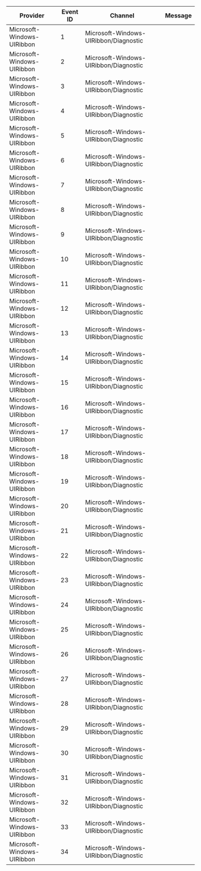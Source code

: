 Provider                    |  Event ID  |  Channel                                |  Message
----------------------------|------------|-----------------------------------------|---------
Microsoft-Windows-UIRibbon  |  1         |  Microsoft-Windows-UIRibbon/Diagnostic  |
Microsoft-Windows-UIRibbon  |  2         |  Microsoft-Windows-UIRibbon/Diagnostic  |
Microsoft-Windows-UIRibbon  |  3         |  Microsoft-Windows-UIRibbon/Diagnostic  |
Microsoft-Windows-UIRibbon  |  4         |  Microsoft-Windows-UIRibbon/Diagnostic  |
Microsoft-Windows-UIRibbon  |  5         |  Microsoft-Windows-UIRibbon/Diagnostic  |
Microsoft-Windows-UIRibbon  |  6         |  Microsoft-Windows-UIRibbon/Diagnostic  |
Microsoft-Windows-UIRibbon  |  7         |  Microsoft-Windows-UIRibbon/Diagnostic  |
Microsoft-Windows-UIRibbon  |  8         |  Microsoft-Windows-UIRibbon/Diagnostic  |
Microsoft-Windows-UIRibbon  |  9         |  Microsoft-Windows-UIRibbon/Diagnostic  |
Microsoft-Windows-UIRibbon  |  10        |  Microsoft-Windows-UIRibbon/Diagnostic  |
Microsoft-Windows-UIRibbon  |  11        |  Microsoft-Windows-UIRibbon/Diagnostic  |
Microsoft-Windows-UIRibbon  |  12        |  Microsoft-Windows-UIRibbon/Diagnostic  |
Microsoft-Windows-UIRibbon  |  13        |  Microsoft-Windows-UIRibbon/Diagnostic  |
Microsoft-Windows-UIRibbon  |  14        |  Microsoft-Windows-UIRibbon/Diagnostic  |
Microsoft-Windows-UIRibbon  |  15        |  Microsoft-Windows-UIRibbon/Diagnostic  |
Microsoft-Windows-UIRibbon  |  16        |  Microsoft-Windows-UIRibbon/Diagnostic  |
Microsoft-Windows-UIRibbon  |  17        |  Microsoft-Windows-UIRibbon/Diagnostic  |
Microsoft-Windows-UIRibbon  |  18        |  Microsoft-Windows-UIRibbon/Diagnostic  |
Microsoft-Windows-UIRibbon  |  19        |  Microsoft-Windows-UIRibbon/Diagnostic  |
Microsoft-Windows-UIRibbon  |  20        |  Microsoft-Windows-UIRibbon/Diagnostic  |
Microsoft-Windows-UIRibbon  |  21        |  Microsoft-Windows-UIRibbon/Diagnostic  |
Microsoft-Windows-UIRibbon  |  22        |  Microsoft-Windows-UIRibbon/Diagnostic  |
Microsoft-Windows-UIRibbon  |  23        |  Microsoft-Windows-UIRibbon/Diagnostic  |
Microsoft-Windows-UIRibbon  |  24        |  Microsoft-Windows-UIRibbon/Diagnostic  |
Microsoft-Windows-UIRibbon  |  25        |  Microsoft-Windows-UIRibbon/Diagnostic  |
Microsoft-Windows-UIRibbon  |  26        |  Microsoft-Windows-UIRibbon/Diagnostic  |
Microsoft-Windows-UIRibbon  |  27        |  Microsoft-Windows-UIRibbon/Diagnostic  |
Microsoft-Windows-UIRibbon  |  28        |  Microsoft-Windows-UIRibbon/Diagnostic  |
Microsoft-Windows-UIRibbon  |  29        |  Microsoft-Windows-UIRibbon/Diagnostic  |
Microsoft-Windows-UIRibbon  |  30        |  Microsoft-Windows-UIRibbon/Diagnostic  |
Microsoft-Windows-UIRibbon  |  31        |  Microsoft-Windows-UIRibbon/Diagnostic  |
Microsoft-Windows-UIRibbon  |  32        |  Microsoft-Windows-UIRibbon/Diagnostic  |
Microsoft-Windows-UIRibbon  |  33        |  Microsoft-Windows-UIRibbon/Diagnostic  |
Microsoft-Windows-UIRibbon  |  34        |  Microsoft-Windows-UIRibbon/Diagnostic  |